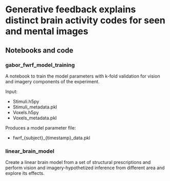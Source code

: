 # Generative feedback explains distinct brain activity codes for seen and mental images
## Notebooks and code
### gabor_fwrf_model_training
A notebook to train the model parameters with k-fold validation for vision and imagery components of the experiment.

Input:

- Stimuli.h5py
- Stimuli_metadata.pkl
- Voxels.h5py
- Voxels_metadata.pkl

Produces a model parameter file:

- fwrf_{subject}_{timestamp}_data.pkl

### linear_brain_model
Create a linear brain model from a set of structural prescriptions and perform vision and imagery-hypothetized inference from different area and explore its effects.
